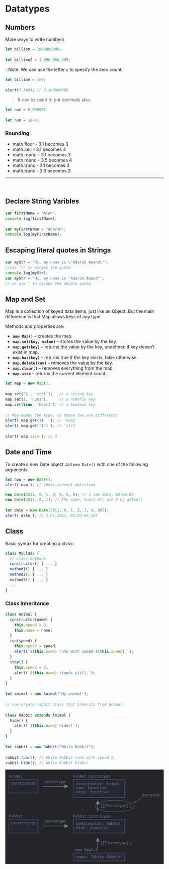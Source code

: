 # Datatypes

## Numbers

More ways to write numbers

```js
let billion = 1000000000;

let billion2 = 1_000_000_000;
```

💡Note: We can use the letter `e` to specify the zero count.

```js
let billion = 1e9;

alert(7.3e9); // 7.300000000
```

> It can be used to put decimals also.

```js
let num = 0.000001

let num = 1e-6;
```

### Rounding

* math.floor - 3.1 becomes 3
* math.ceil - 3.1 becomes 4
* math.round - 3.1 becomes 3
* math.round - 3.5 becomes 4
* math.trunc - 3.1 becomes 3
* math.trunc - 3.6 becomes 3

----

<br>

## Declare String Varibles

```js
var firstName = "Alan";
console.log(firstName);

var myFirstName = "Adarsh";
console.log(myFirstName);
```

## Escaping literal quotes in Strings

```js
var myStr = "Hi, my name is \"Adarsh Anand\"";
//use "\" to escape the quote
console.log(myStr);
var myStr = 'Hi, my name is "Adarsh Anand"';
// or use ' to escape the double quote
```

## Map and Set

Map is a collection of keyed data items, just like an Object. But the main difference is that Map allows keys of any type.

Methods and properties are:

* **`new Map()`** – creates the map.
* **`map.set(key, value)`** – stores the value by the key.
* **`map.get(key)`** – returns the value by the key, undefined if key doesn’t exist in map.
* **`map.has(key)`** – returns true if the key exists, false otherwise.
* **`map.delete(key)`** – removes the value by the key.
* **`map.clear()`** – removes everything from the map.
* **`map.size`** – returns the current element count.

```js
let map = new Map();

map.set('1', 'str1');   // a string key
map.set(1, 'num1');     // a numeric key
map.set(true, 'bool1'); // a boolean key

// Map keeps the type, so these two are different:
alert( map.get(1)   ); // 'num1'
alert( map.get('1') ); // 'str1'

alert( map.size ); // 3
```

## Date and Time

To create a new Date object call `new Date()` with one of the following arguments:

```js
let now = new Date();
alert( now ); // shows current date/time
```

```js
new Date(2011, 0, 1, 0, 0, 0, 0); // 1 Jan 2011, 00:00:00
new Date(2011, 0, 1); // the same, hours etc are 0 by default

let date = new Date(2011, 0, 1, 2, 3, 4, 567);
alert( date ); // 1.01.2011, 02:03:04.567
```

## Class

Basic syntax for creating a class:

```js
class MyClass {
  // class methods
  constructor() { ... }
  method1() { ... }
  method2() { ... }
  method3() { ... }
  ...
}
```

### Class Inheritance

```js
class Animal {
  constructor(name) {
    this.speed = 0;
    this.name = name;
  }
  run(speed) {
    this.speed = speed;
    alert(`${this.name} runs with speed ${this.speed}.`);
  }
  stop() {
    this.speed = 0;
    alert(`${this.name} stands still.`);
  }
}

let animal = new Animal("My animal");

// now create rabbit class that inherits from Animal.

class Rabbit extends Animal {
  hide() {
    alert(`${this.name} hides!`);
  }
}

let rabbit = new Rabbit("White Rabbit");

rabbit.run(5); // White Rabbit runs with speed 5.
rabbit.hide(); // White Rabbit hides!
```

![Image_Example](./img/2.png)